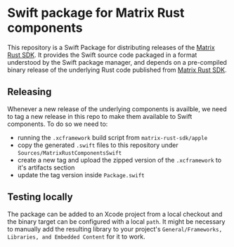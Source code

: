 # Swift package for Matrix Rust components

This repository is a Swift Package for distributing releases of the [Matrix Rust SDK](https://github.com/matrix-org/matrix-rust-sdk). It provides the Swift source code packaged in a format understood by the Swift package manager, and depends on a pre-compiled binary release of the underlying Rust code published from [Matrix Rust SDK](https://github.com/matrix-org/matrix-rust-sdk).

## Releasing

Whenever a new release of the underlying components is availble, we need to tag a new release in this repo to make them available to Swift components. 
To do so we need to:
* running the `.xcframework` build script from `matrix-rust-sdk/apple`
* copy the generated `.swift` files to this repository under `Sources/MatrixRustComponentsSwift`
* create a new tag and upload the zipped version of the `.xcframework` to it's artifacts section
* update the tag version inside `Package.swift`

## Testing locally

The package can be added to an Xcode project from a local checkout and the binary target can be configured with a local `path`. 
It might be necessary to manually add the resulting library to your project's `General/Frameworks, Libraries, and Embedded Content` for it to work.